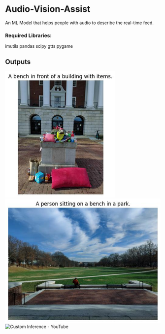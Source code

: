 # Audio-Vision-Assist
An ML Model that helps people with audio to describe the real-time feed.

### Required Libraries:
imutils
pandas
scipy
gtts
pygame

## Outputs
![alt text](results/1.jpg)
![alt text](results/2.jpg)
![Custom Inference - YouTube](https://www.youtube.com/watch?v=n3DaaLMespQ&t=1s)
